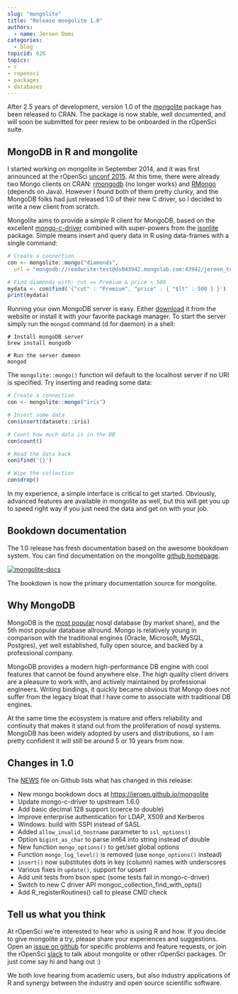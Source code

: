 ```yaml
---
slug: "mongolite"
title: "Release mongolite 1.0"
authors:
  - name: Jeroen Ooms
categories:
  - blog
topicid: 626
topics:
- r
- ropensci
- packages
- databases
---
```



After 2.5 years of development, version 1.0 of the [mongolite](https://cran.r-project.org/web/packages/mongolite/index.html) package has been released to CRAN. The package is now stable, well documented, and will soon be submitted for peer review to be onboarded in the rOpenSci suite.

## MongoDB in R and mongolite

I started working on mongolite in September 2014, and it was first announced at the rOpenSci [unconf 2015](https://twitter.com/_inundata/status/581605601882480640/photo/1). At this time, there were already two Mongo clients on CRAN: [rmongodb](https://cran.r-project.org/web/packages/rmongodb/index.html) (no longer works) and [RMongo](https://cran.r-project.org/web/packages/RMongo/index.html) (depends on Java). However I found both of them pretty clunky, and the MongoDB folks had just released 1.0 of their new C driver, so I decided to write a new client from scratch.

Mongolite aims to provide a *simple* R client for MongoDB, based on the excellent [mongo-c-driver](https://github.com/mongodb/mongo-c-driver) combined with super-powers from the [jsonlite](https://cran.r-project.org/web/packages/jsonlite/index.html) package. Simple means insert and query data in R using data-frames with a single command:

```r
# Create a connection
con <- mongolite::mongo("diamonds",
  url = "mongodb://readwrite:test@ds043942.mongolab.com:43942/jeroen_test")

# Find diamonds with: cut == Premium & price < 500
mydata <- con$find('{"cut" : "Premium", "price" : { "$lt" : 500 } }')
print(mydata)
```

Running your own MongoDB server is easy. Either [download](https://www.mongodb.com/download-center) it from the website or install it with your favorite package manager. To start the server simply run the `mongod` command (d for daemon) in a shell:

```
# Install mongoDB server
brew install mongodb

# Run the server dameon
mongod
```

The `mongolite::mongo()` function wil default to the localhost server if no URI is specified. Try inserting and reading some data:

```r
# Create a connection
con <- mongolite::mongo("iris")

# Insert some data
con$insert(datasets::iris)

# Count how much data is in the DB
con$count()

# Read the data back
con$find('{}')

# Wipe the collection
con$drop()
```

In my experience, a simple interface is critical to get started. Obviously, advanced features are available in mongolite as well, but this will get you up to speed right way if you just need the data and get on with your job.

## Bookdown documentation

The 1.0 release has fresh documentation based on the awesome bookdown system. You can find documentation on the mongolite [github homepage](https://jeroen.github.io/mongolite/).

[![mongolite-docs](/assets/blog-images/mongolite-docs.png)](https://jeroen.github.io/mongolite/)

The bookdown is now the primary documentation source for mongolite.

## Why MongoDB

MongoDB is the [most popular]((http://db-engines.com/en/ranking)) nosql database (by market share), and the 5th most popular database allround. Mongo is relatively young in comparison with the traditional engines (Oracle, Microsoft, MySQL, Postgres), yet well established, fully open source, and backed by a professional company.

MongoDB provides a modern high-performance DB engine with cool features that cannot be found anywhere else. The high quality client drivers are a pleasure to work with, and actively maintained by professional engineers. Writing bindings, it quickly became obvious that Mongo does not suffer from the legacy bloat that I have come to associate with traditional DB engines.

At the same time the ecosystem is mature and offers reliability and continuity that makes it stand out from the proliferation of nosql systems. MongoDB has been widely adopted by users and distributions, so I am pretty confident it will still be around 5 or 10 years from now.


## Changes in 1.0

The [NEWS](https://github.com/jeroen/mongolite/blob/master/NEWS) file on Github lists what has changed in this release:

 - New mongo bookdown docs at https://jeroen.github.io/mongolite
 - Update mongo-c-driver to upstream 1.6.0
 - Add basic decimal 128 support (coerce to double)
 - Improve enterprise authentication for LDAP, X509 and Kerberos
 - Windows: build with SSPI instead of SASL
 - Added `allow_invalid_hostname` parameter to `ssl_options()`
 - Option `bigint_as_char` to parse int64 into string instead of double
 - New function `mongo_options()` to get/set global options
 - Function `mongo_log_level()` is removed (use `mongo_options()` instead)
 - `insert()` now substitutes dots in key (column) names with underscores
 - Various fixes in `update()`, support for upsert
 - Add unit tests from bson spec (some tests fail in mongo-c-driver)
 - Switch to new C driver API mongoc_collection_find_with_opts()
 - Add R_registerRoutines() call to please CMD check


## Tell us what you think

At rOpenSci we're interested to hear who is using R and how. If you decide to give mongolite a try, please share your experiences and suggestions. Open an [issue on github](https://github.com/jeroen/mongolite/issues) for specific problems and feature requests, or join the rOpenSci [slack](https://ropensci.slack.com) to talk about mongolite or other rOpenSci packages. Or just come say hi and hang out :)

We both love hearing from academic users, but also industry applications of R and synergy between the industry and open source scientific software.
